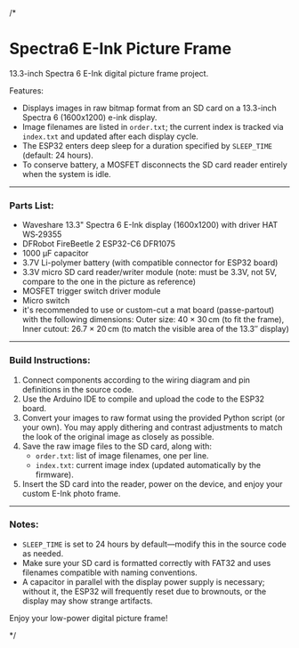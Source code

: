 /*
# Spectra6 E-Ink Picture Frame

13.3-inch Spectra 6 E-Ink digital picture frame project.

Features:
- Displays images in raw bitmap format from an SD card on a 13.3-inch Spectra 6 (1600x1200) e-ink display.
- Image filenames are listed in `order.txt`; the current index is tracked via `index.txt` and updated after each display cycle.
- The ESP32 enters deep sleep for a duration specified by `SLEEP_TIME` (default: 24 hours).
- To conserve battery, a MOSFET disconnects the SD card reader entirely when the system is idle.

---

### Parts List:
- Waveshare 13.3" Spectra 6 E-Ink display (1600x1200) with driver HAT  WS‑29355
- DFRobot FireBeetle 2 ESP32-C6  DFR1075
- 1000 µF capacitor  
- 3.7V Li-polymer battery (with compatible connector for ESP32 board)  
- 3.3V micro SD card reader/writer module (note: must be 3.3V, not 5V, compare to the one in the picture as reference)  
- MOSFET trigger switch driver module  
- Micro switch  
-  it's recommended to use or custom-cut a mat board (passe-partout) with the following dimensions: Outer size: 40 × 30 cm (to fit the frame), Inner cutout: 26.7 × 20 cm (to match the visible area of the 13.3″ display)

---

### Build Instructions:
1. Connect components according to the wiring diagram and pin definitions in the source code.
2. Use the Arduino IDE to compile and upload the code to the ESP32 board.
3. Convert your images to raw format using the provided Python script (or your own). You may apply dithering and contrast adjustments to match the look of the original image as closely as possible.
4. Save the raw image files to the SD card, along with:
   - `order.txt`: list of image filenames, one per line.
   - `index.txt`: current image index (updated automatically by the firmware).
5. Insert the SD card into the reader, power on the device, and enjoy your custom E-Ink photo frame.

---

### Notes:
- `SLEEP_TIME` is set to 24 hours by default—modify this in the source code as needed.
- Make sure your SD card is formatted correctly with FAT32 and uses filenames compatible with naming conventions.
- A capacitor in parallel with the display power supply is necessary; without it, the ESP32 will frequently reset due to brownouts, or the display may show strange artifacts.

Enjoy your low-power digital picture frame!

*/
